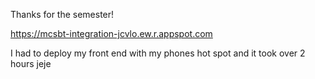 Thanks for the semester!

https://mcsbt-integration-jcvlo.ew.r.appspot.com

I had to deploy my front end with my phones hot spot and it took over 2 hours jeje 
